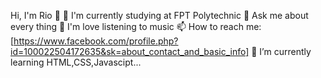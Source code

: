 Hi, I'm Rio 👋
🔭 I'm currently studying at FPT Polytechnic
💬 Ask me about every thing
👀 I'm love listening to music
📫 How to reach me: [https://www.facebook.com/profile.php?id=100022504172635&sk=about_contact_and_basic_info]
🌱 I’m currently learning HTML,CSS,Javascipt...
